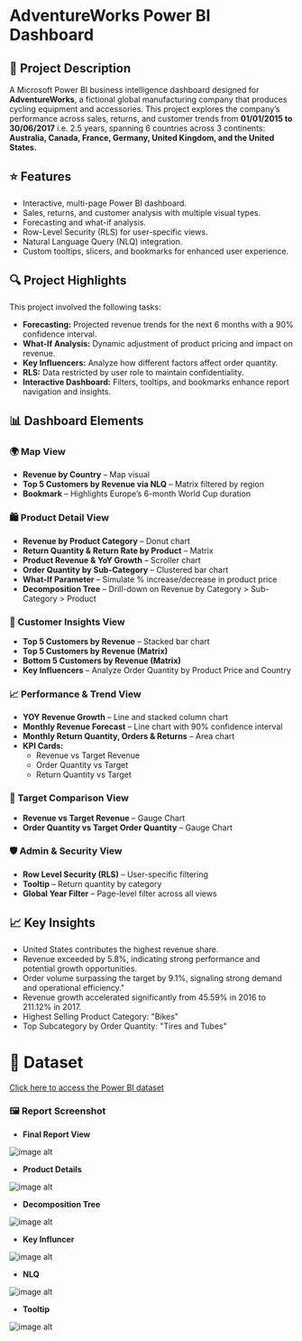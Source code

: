# AdventureWorks Power BI Dashboard

## 📘 Project Description
A Microsoft Power BI business intelligence dashboard designed for **AdventureWorks**, a fictional global manufacturing company that produces cycling equipment and accessories. This project explores the company’s performance across sales, returns, and customer trends from **01/01/2015 to 30/06/2017** i.e. 2.5 years, spanning 6 countries across 3 continents:
**Australia, Canada, France, Germany, United Kingdom, and the United States.**

## ⭐ Features
* Interactive, multi-page Power BI dashboard.
* Sales, returns, and customer analysis with multiple visual types.
* Forecasting and what-if analysis.
* Row-Level Security (RLS) for user-specific views.
* Natural Language Query (NLQ) integration.
* Custom tooltips, slicers, and bookmarks for enhanced user experience.

## 🔍 Project Highlights
  This project involved the following tasks:
  * **Forecasting:** Projected revenue trends for the next 6 months with a 90% confidence interval.
  * **What-If Analysis:** Dynamic adjustment of product pricing and impact on revenue.
  * **Key Influencers:** Analyze how different factors affect order quantity.
  * **RLS:** Data restricted by user role to maintain confidentiality.
  * **Interactive Dashboard:** Filters, tooltips, and bookmarks enhance report navigation and insights.

## 📊 Dashboard Elements
 ### 🌍 Map View
  * **Revenue by Country** – Map visual
  * **Top 5 Customers by Revenue via NLQ** – Matrix filtered by region
 *  **Bookmark** – Highlights Europe’s 6-month World Cup duration

 ### 🛍️ Product Detail View
 * **Revenue by Product Category** – Donut chart
 * **Return Quantity & Return Rate by Product** – Matrix
 * **Product Revenue & YoY Growth** – Scroller chart
 * **Order Quantity by Sub-Category** – Clustered bar chart
 * **What-If Parameter** – Simulate % increase/decrease in product price
 * **Decomposition Tree** – Drill-down on Revenue by Category > Sub-Category > Product
   
 ### 👥 Customer Insights View
* **Top 5 Customers by Revenue** – Stacked bar chart
* **Top 5 Customers by Revenue (Matrix)**
* **Bottom 5 Customers by Revenue (Matrix)**
* **Key Influencers** – Analyze Order Quantity by Product Price and Country
  
 ### 📈 Performance & Trend View
 * **YOY Revenue Growth** – Line and stacked column chart
 * **Monthly Revenue Forecast** – Line chart with 90% confidence interval
 * **Monthly Return Quantity, Orders & Returns** – Area chart
 * **KPI Cards:**
   * Revenue vs Target Revenue
   * Order Quantity vs Target
   * Return Quantity vs Target
 
 ### 🎯 Target Comparison View
* **Revenue vs Target Revenue** – Gauge Chart
* **Order Quantity vs Target Order Quantity** – Gauge Chart

 ### 🛡️ Admin & Security View
 * **Row Level Security (RLS)** – User-specific filtering
 * **Tooltip** – Return quantity by category
 * **Global Year Filter** – Page-level filter across all views

## 📈 Key Insights
* United States contributes the highest revenue share.
* Revenue exceeded by 5.8%, indicating strong performance and potential growth opportunities.
* Order volume surpassing the target by 9.1%, signaling strong demand and operational efficiency."
* Revenue growth accelerated significantly from 45.59% in 2016 to 211.12% in 2017.
* Highest Selling Product Category: "Bikes"
* Top Subcategory by Order Quantity: "Tires and Tubes"

# 📂 Dataset
[Click here to access the Power BI dataset](https://drive.google.com/drive/folders/1evNA3oT4vTgGGTYEmuAqQFJc-sH_WRzr?usp=sharing)

### 🖼️ Report Screenshot
* **Final Report View**
  
![image alt](https://github.com/subhra8888/Power-BI-Adventure-Works-Cycles-Sales-Dashboard/blob/master/Final%20Report%20View.png)

* **Product Details**
  
![image alt](https://github.com/subhra8888/Power-BI-Adventure-Works-Cycles-Sales-Dashboard/blob/master/Product%20Details.png)

* **Decomposition Tree**

![image alt](https://github.com/subhra8888/Power-BI-Adventure-Works-Cycles-Sales-Dashboard/blob/master/Decomposition%20Tree.png)

* **Key Influncer**

![image alt](https://github.com/subhra8888/Power-BI-Adventure-Works-Cycles-Sales-Dashboard/blob/master/Key%20Influncer.png)

* **NLQ**
  
![image alt](https://github.com/subhra8888/Power-BI-Adventure-Works-Cycles-Sales-Dashboard/blob/master/NLQ.png)

* **Tooltip**

![image alt](https://github.com/subhra8888/Power-BI-Adventure-Works-Cycles-Sales-Dashboard/blob/master/Tooltip.png)






  



